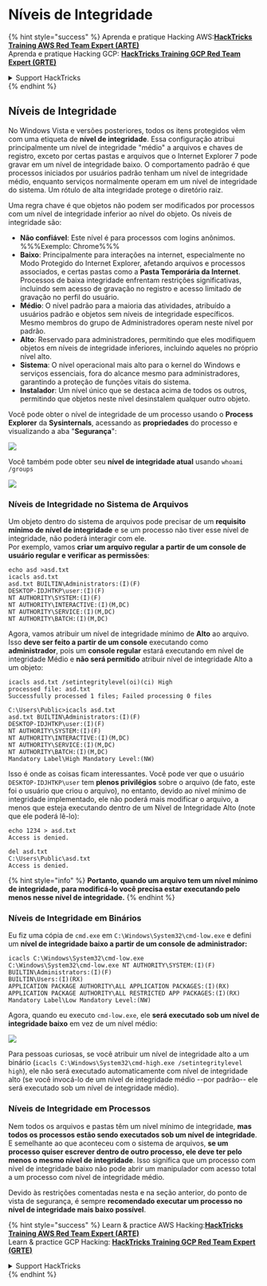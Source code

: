 # Níveis de Integridade

{% hint style="success" %}
Aprenda e pratique Hacking AWS:<img src="/.gitbook/assets/arte.png" alt="" data-size="line">[**HackTricks Training AWS Red Team Expert (ARTE)**](https://training.hacktricks.xyz/courses/arte)<img src="/.gitbook/assets/arte.png" alt="" data-size="line">\
Aprenda e pratique Hacking GCP: <img src="/.gitbook/assets/grte.png" alt="" data-size="line">[**HackTricks Training GCP Red Team Expert (GRTE)**<img src="/.gitbook/assets/grte.png" alt="" data-size="line">](https://training.hacktricks.xyz/courses/grte)

<details>

<summary>Support HackTricks</summary>

* Confira os [**planos de assinatura**](https://github.com/sponsors/carlospolop)!
* **Junte-se ao** 💬 [**grupo do Discord**](https://discord.gg/hRep4RUj7f) ou ao [**grupo do telegram**](https://t.me/peass) ou **siga**-nos no **Twitter** 🐦 [**@hacktricks\_live**](https://twitter.com/hacktricks\_live)**.**
* **Compartilhe truques de hacking enviando PRs para o** [**HackTricks**](https://github.com/carlospolop/hacktricks) e [**HackTricks Cloud**](https://github.com/carlospolop/hacktricks-cloud) repositórios do github.

</details>
{% endhint %}

## Níveis de Integridade

No Windows Vista e versões posteriores, todos os itens protegidos vêm com uma etiqueta de **nível de integridade**. Essa configuração atribui principalmente um nível de integridade "médio" a arquivos e chaves de registro, exceto por certas pastas e arquivos que o Internet Explorer 7 pode gravar em um nível de integridade baixo. O comportamento padrão é que processos iniciados por usuários padrão tenham um nível de integridade médio, enquanto serviços normalmente operam em um nível de integridade do sistema. Um rótulo de alta integridade protege o diretório raiz.

Uma regra chave é que objetos não podem ser modificados por processos com um nível de integridade inferior ao nível do objeto. Os níveis de integridade são:

* **Não confiável**: Este nível é para processos com logins anônimos. %%%Exemplo: Chrome%%%
* **Baixo**: Principalmente para interações na internet, especialmente no Modo Protegido do Internet Explorer, afetando arquivos e processos associados, e certas pastas como a **Pasta Temporária da Internet**. Processos de baixa integridade enfrentam restrições significativas, incluindo sem acesso de gravação no registro e acesso limitado de gravação no perfil do usuário.
* **Médio**: O nível padrão para a maioria das atividades, atribuído a usuários padrão e objetos sem níveis de integridade específicos. Mesmo membros do grupo de Administradores operam neste nível por padrão.
* **Alto**: Reservado para administradores, permitindo que eles modifiquem objetos em níveis de integridade inferiores, incluindo aqueles no próprio nível alto.
* **Sistema**: O nível operacional mais alto para o kernel do Windows e serviços essenciais, fora do alcance mesmo para administradores, garantindo a proteção de funções vitais do sistema.
* **Instalador**: Um nível único que se destaca acima de todos os outros, permitindo que objetos neste nível desinstalem qualquer outro objeto.

Você pode obter o nível de integridade de um processo usando o **Process Explorer** da **Sysinternals**, acessando as **propriedades** do processo e visualizando a aba "**Segurança**":

![](<../../.gitbook/assets/image (824).png>)

Você também pode obter seu **nível de integridade atual** usando `whoami /groups`

![](<../../.gitbook/assets/image (325).png>)

### Níveis de Integridade no Sistema de Arquivos

Um objeto dentro do sistema de arquivos pode precisar de um **requisito mínimo de nível de integridade** e se um processo não tiver esse nível de integridade, não poderá interagir com ele.\
Por exemplo, vamos **criar um arquivo regular a partir de um console de usuário regular e verificar as permissões**:
```
echo asd >asd.txt
icacls asd.txt
asd.txt BUILTIN\Administrators:(I)(F)
DESKTOP-IDJHTKP\user:(I)(F)
NT AUTHORITY\SYSTEM:(I)(F)
NT AUTHORITY\INTERACTIVE:(I)(M,DC)
NT AUTHORITY\SERVICE:(I)(M,DC)
NT AUTHORITY\BATCH:(I)(M,DC)
```
Agora, vamos atribuir um nível de integridade mínimo de **Alto** ao arquivo. Isso **deve ser feito a partir de um console** executando como **administrador**, pois um **console regular** estará executando em nível de integridade Médio e **não será permitido** atribuir nível de integridade Alto a um objeto:
```
icacls asd.txt /setintegritylevel(oi)(ci) High
processed file: asd.txt
Successfully processed 1 files; Failed processing 0 files

C:\Users\Public>icacls asd.txt
asd.txt BUILTIN\Administrators:(I)(F)
DESKTOP-IDJHTKP\user:(I)(F)
NT AUTHORITY\SYSTEM:(I)(F)
NT AUTHORITY\INTERACTIVE:(I)(M,DC)
NT AUTHORITY\SERVICE:(I)(M,DC)
NT AUTHORITY\BATCH:(I)(M,DC)
Mandatory Label\High Mandatory Level:(NW)
```
Isso é onde as coisas ficam interessantes. Você pode ver que o usuário `DESKTOP-IDJHTKP\user` tem **plenos privilégios** sobre o arquivo (de fato, este foi o usuário que criou o arquivo), no entanto, devido ao nível mínimo de integridade implementado, ele não poderá mais modificar o arquivo, a menos que esteja executando dentro de um Nível de Integridade Alto (note que ele poderá lê-lo):
```
echo 1234 > asd.txt
Access is denied.

del asd.txt
C:\Users\Public\asd.txt
Access is denied.
```
{% hint style="info" %}
**Portanto, quando um arquivo tem um nível mínimo de integridade, para modificá-lo você precisa estar executando pelo menos nesse nível de integridade.**
{% endhint %}

### Níveis de Integridade em Binários

Eu fiz uma cópia de `cmd.exe` em `C:\Windows\System32\cmd-low.exe` e defini um **nível de integridade baixo a partir de um console de administrador:**
```
icacls C:\Windows\System32\cmd-low.exe
C:\Windows\System32\cmd-low.exe NT AUTHORITY\SYSTEM:(I)(F)
BUILTIN\Administrators:(I)(F)
BUILTIN\Users:(I)(RX)
APPLICATION PACKAGE AUTHORITY\ALL APPLICATION PACKAGES:(I)(RX)
APPLICATION PACKAGE AUTHORITY\ALL RESTRICTED APP PACKAGES:(I)(RX)
Mandatory Label\Low Mandatory Level:(NW)
```
Agora, quando eu executo `cmd-low.exe`, ele **será executado sob um nível de integridade baixo** em vez de um nível médio:

![](<../../.gitbook/assets/image (313).png>)

Para pessoas curiosas, se você atribuir um nível de integridade alto a um binário (`icacls C:\Windows\System32\cmd-high.exe /setintegritylevel high`), ele não será executado automaticamente com nível de integridade alto (se você invocá-lo de um nível de integridade médio --por padrão-- ele será executado sob um nível de integridade médio).

### Níveis de Integridade em Processos

Nem todos os arquivos e pastas têm um nível mínimo de integridade, **mas todos os processos estão sendo executados sob um nível de integridade**. E semelhante ao que aconteceu com o sistema de arquivos, **se um processo quiser escrever dentro de outro processo, ele deve ter pelo menos o mesmo nível de integridade**. Isso significa que um processo com nível de integridade baixo não pode abrir um manipulador com acesso total a um processo com nível de integridade médio.

Devido às restrições comentadas nesta e na seção anterior, do ponto de vista de segurança, é sempre **recomendado executar um processo no nível de integridade mais baixo possível**.


{% hint style="success" %}
Learn & practice AWS Hacking:<img src="/.gitbook/assets/arte.png" alt="" data-size="line">[**HackTricks Training AWS Red Team Expert (ARTE)**](https://training.hacktricks.xyz/courses/arte)<img src="/.gitbook/assets/arte.png" alt="" data-size="line">\
Learn & practice GCP Hacking: <img src="/.gitbook/assets/grte.png" alt="" data-size="line">[**HackTricks Training GCP Red Team Expert (GRTE)**<img src="/.gitbook/assets/grte.png" alt="" data-size="line">](https://training.hacktricks.xyz/courses/grte)

<details>

<summary>Support HackTricks</summary>

* Check the [**subscription plans**](https://github.com/sponsors/carlospolop)!
* **Join the** 💬 [**Discord group**](https://discord.gg/hRep4RUj7f) or the [**telegram group**](https://t.me/peass) or **follow** us on **Twitter** 🐦 [**@hacktricks\_live**](https://twitter.com/hacktricks\_live)**.**
* **Share hacking tricks by submitting PRs to the** [**HackTricks**](https://github.com/carlospolop/hacktricks) and [**HackTricks Cloud**](https://github.com/carlospolop/hacktricks-cloud) github repos.

</details>
{% endhint %}
